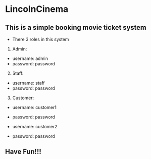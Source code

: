 # LincolnCinema
 
## This is a simple booking movie ticket system

- There 3 roles in this system

1. Admin: 
- username: admin 
- password: password

2. Staff:
- username: staff 
- password: password

3. Customer:
- username: customer1 
- password: password

- username: customer2 
- password: password

## Have Fun!!!